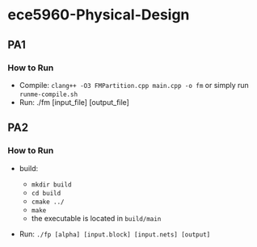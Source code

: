 # ece5960-Physical-Design
## PA1
### How to Run
+ Compile: `clang++ -O3 FMPartition.cpp main.cpp -o fm` or simply run `runme-compile.sh`
+ Run: ./fm [input_file] [output_file]

## PA2
### How to Run
+ build: 
	+ `mkdir build`
	+ `cd build`
	+ `cmake ../`
	+ `make`
	+ the executable is located in `build/main`

+ Run: `./fp [alpha] [input.block] [input.nets] [output]`

